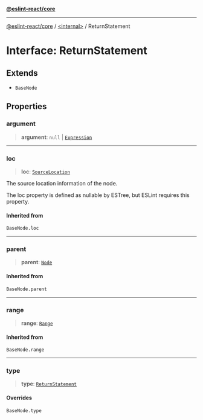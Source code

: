 [**@eslint-react/core**](../../README.md)

***

[@eslint-react/core](../../README.md) / [\<internal\>](../README.md) / ReturnStatement

# Interface: ReturnStatement

## Extends

- `BaseNode`

## Properties

### argument

> **argument**: `null` \| [`Expression`](../type-aliases/Expression.md)

***

### loc

> **loc**: [`SourceLocation`](SourceLocation.md)

The source location information of the node.

The loc property is defined as nullable by ESTree, but ESLint requires this property.

#### Inherited from

`BaseNode.loc`

***

### parent

> **parent**: [`Node`](../type-aliases/Node.md)

#### Inherited from

`BaseNode.parent`

***

### range

> **range**: [`Range`](../type-aliases/Range.md)

#### Inherited from

`BaseNode.range`

***

### type

> **type**: [`ReturnStatement`](../README.md#returnstatement)

#### Overrides

`BaseNode.type`
